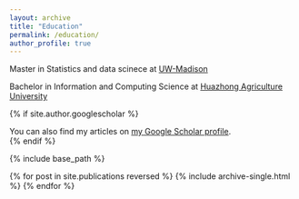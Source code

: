 ```yaml
---
layout: archive
title: "Education"
permalink: /education/
author_profile: true
---
```


Master in Statistics and data scinece at [UW-Madison](https://www.wisc.edu/)

Bachelor in Information and Computing Science at [Huazhong Agriculture University](https://www.hzau.edu.cn/)

{% if site.author.googlescholar %}
  <div class="wordwrap">You can also find my articles on <a href="{{site.author.googlescholar}}">my Google Scholar profile</a>.</div>
{% endif %}

{% include base_path %}

{% for post in site.publications reversed %}
  {% include archive-single.html %}
{% endfor %}
